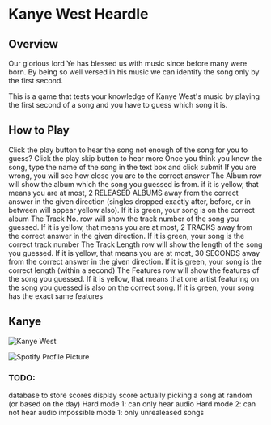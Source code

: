 # Kanye West Heardle

## Overview
Our glorious lord Ye has blessed us with music since before many were born. By being so well versed in his music we can identify the song only by the first second.

This is a game that tests your knowledge of Kanye West's music by playing the first second of a song and you have to guess which song it is.

## How to Play
Click the play button to hear the song
not enough of the song for you to guess? Click the play skip button to hear more
Once you think you know the song, type the name of the song in the text box and click submit
If you are wrong, you will see how close you are to the correct answer
The Album row will show the album which the song you guessed is from. if it is yellow, that means you are at most, 2 RELEASED ALBUMS away from the correct answer in the given direction (singles dropped exactly after, before, or in between will appear yellow also). If it is green, your song is on the correct album
The Track No. row will show the track number of the song you guessed. If it is yellow, that means you are at most, 2 TRACKS away from the correct answer in the given direction. If it is green, your song is the correct track number
The Track Length row will show the length of the song you guessed. If it is yellow, that means you are at most, 30 SECONDS away from the correct answer in the given direction. If it is green, your song is the correct length (within a second)
The Features row will show the features of the song you guessed. If it is yellow, that means that one artist featuring on the song you guessed is also on the correct song. If it is green, your song has the exact same features

## Kanye

![Kanye West](https://upload.wikimedia.org/wikipedia/commons/thumb/5/5c/Kanye_West_at_the_2009_Tribeca_Film_Festival_%28crop_2%29.jpg/1200px-Kanye_West_at_the_2009_Tribeca_Film_Festival_%28crop_2%29.jpg)

![Spotify Profile Picture](https://i.scdn.co/image/ab6761610000e5eb6e835a500e791bf9c27a422a)

### TODO:
database to store scores
display score
actually picking a song at random (or based on the day)
Hard mode 1: can only hear audio
Hard mode 2: can not hear audio
impossible mode 1: only unrealeased songs